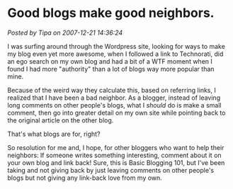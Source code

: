 # Good blogs make good neighbors.

*Posted by Tipa on 2007-12-21 14:36:24*

I was surfing around through the Wordpress site, looking for ways to make my blog even yet more awesome, when I followed a link to Technorati, did an ego search on my own blog and had a bit of a WTF moment when I found I had more "authority" than a lot of blogs way more popular than mine.

Because of the weird way they calculate this, based on referring links, I realized that I have been a bad neighbor. As a blogger, instead of leaving long comments on other people's blogs, what I *should* do is make a small comment, then go into greater detail on my own site while pointing back to the original article on the other blog.

That's what blogs are for, right?

So resolution for me and, I hope, for other bloggers who want to help their neighbors: If someone writes something interesting, comment about it on your own blog and link back! Sure, this is Basic Blogging 101, but I've been taking and not giving back by just leaving comments on other people's blogs but not giving any link-back love from my own.

